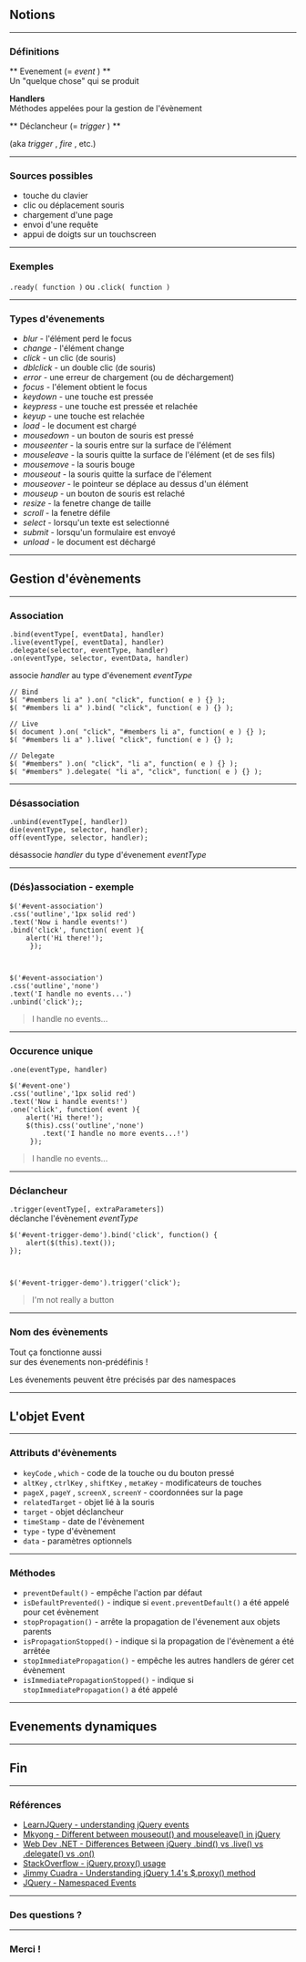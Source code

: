 ## Notions

----

### Définitions

** Evenement (= _event_ ) **   
Un "quelque chose" qui se produit

**Handlers**   
Méthodes appelées pour la gestion de l'évènement

** Déclancheur (= _trigger_ ) **

(aka _trigger_ , _fire_ , etc.)


----

### Sources possibles

  * touche du clavier
  * clic ou déplacement souris
  * chargement d'une page
  * envoi d'une requête
  * appui de doigts sur un touchscreen


----

### Exemples

`.ready( function )` ou `.click( function )`


----

### Types d'évenements

  * _blur_ - l'élément perd le focus 
  * _change_ - l'élément change 
  * _click_ - un clic (de souris) 
  * _dblclick_ - un double clic (de souris) 
  * _error_ - une erreur de chargement (ou de déchargement) 
  * _focus_ - l'élement obtient le focus 
  * _keydown_ - une touche est pressée 
  * _keypress_ - une touche est pressée et relachée 
  * _keyup_ - une touche est relachée 
  * _load_ - le document est chargé 
  * _mousedown_ - un bouton de souris est pressé 
  * _mouseenter_ - la souris entre sur la surface de l'élément 
  * _mouseleave_ - la souris quitte la surface de l'élément (et de ses fils) 
  * _mousemove_ - la souris bouge 
  * _mouseout_ - la souris quitte la surface de l'élement 
  * _mouseover_ - le pointeur se déplace au dessus d'un élément 
  * _mouseup_ - un bouton de souris est relaché 
  * _resize_ - la fenetre change de taille 
  * _scroll_ - la fenetre défile 
  * _select_ - lorsqu'un texte est selectionné 
  * _submit_ - lorsqu'un formulaire est envoyé 
  * _unload_ - le document est déchargé 


----

## Gestion d'évènements


----

### Association

`.bind(eventType[, eventData], handler)`  
`.live(eventType[, eventData], handler)`  
`.delegate(selector, eventType, handler)`  
`.on(eventType, selector, eventData, handler)`

associe _handler_ au type d'évenement _eventType_

    
    
    // Bind
    $( "#members li a" ).on( "click", function( e ) {} );
    $( "#members li a" ).bind( "click", function( e ) {} );
    
    // Live
    $( document ).on( "click", "#members li a", function( e ) {} );
    $( "#members li a" ).live( "click", function( e ) {} );
    
    // Delegate
    $( "#members" ).on( "click", "li a", function( e ) {} );
    $( "#members" ).delegate( "li a", "click", function( e ) {} );
                

----


### Désassociation

`.unbind(eventType[, handler])`  
`die(eventType, selector, handler);`  
`off(eventType, selector, handler);`

désassocie _handler_ du type d'évenement _eventType_


----

### (Dés)association - exemple

    
    
    $('#event-association')
    .css('outline','1px solid red')
    .text('Now i handle events!')
    .bind('click', function( event ){
    	alert('Hi there!');
    	 });
                
    
    
    $('#event-association')
    .css('outline','none')
    .text('I handle no events...')
    .unbind('click');;
                

> I handle no events...


----

### Occurence unique

`.one(eventType, handler)`

    
    
    $('#event-one')
    .css('outline','1px solid red')
    .text('Now i handle events!')
    .one('click', function( event ){
    	alert('Hi there!');
    	$(this).css('outline','none')
    		.text('I handle no more events...!')
    	 });
                

> I handle no events...

----


### Déclancheur

`.trigger(eventType[, extraParameters])`  
déclanche l'évènement _eventType_

    
    
    $('#event-trigger-demo').bind('click', function() {
    	alert($(this).text());
    });
                
    
    
    $('#event-trigger-demo').trigger('click');
                

> I'm not really a button

----


### Nom des évènements

Tout ça fonctionne aussi  
sur des évenements non-prédéfinis !

  

Les évenements peuvent être précisés par des namespaces

----


## L'objet Event

----


### Attributs d'évènements

  * `keyCode` , `which` - code de la touche ou du bouton pressé 
  * `altKey` , `ctrlKey` , `shiftKey` , `metaKey` - modificateurs de touches 
  * `pageX` , `pageY` , `screenX` , `screenY` - coordonnées sur la page 
  * `relatedTarget` - objet lié à la souris 
  * `target` - objet déclancheur 
  * `timeStamp` - date de l'évènement 
  * `type` - type d'évènement 
  * `data` - paramètres optionnels 

----


### Méthodes

  * `preventDefault()` \- empêche l'action par défaut 
  * `isDefaultPrevented()` \- indique si `event.preventDefault()` a été appelé pour cet évènement 
  * `stopPropagation()` \- arrête la propagation de l'évenement aux objets parents 
  * `isPropagationStopped()` \- indique si la propagation de l'évènement a été arrêtée 
  * `stopImmediatePropagation()` \- empêche les autres handlers de gérer cet évènement 
  * `isImmediatePropagationStopped()` \- indique si `stopImmediatePropagation()` a été appelé 


----

## Evenements dynamiques

----


## Fin

----


### Références

  * [ LearnJQuery - understanding jQuery events ](http://www.learnjquery.org/newsletter/Tutorial-3-jquery-events.html)
  * [ Mkyong - Different between mouseout() and mouseleave() in jQuery ](http://www.mkyong.com/jquery/different-between-mouseout-and-mouseleave-in-jquery/)
  * [ Web Dev .NET - Differences Between jQuery .bind() vs .live() vs .delegate() vs .on() ](http://www.elijahmanor.com/2012/02/differences-between-jquery-bind-vs-live.html)
  * [ StackOverflow - jQuery.proxy() usage ](http://stackoverflow.com/questions/3349380/jquery-proxy-usage)
  * [ Jimmy Cuadra - Understanding jQuery 1.4's $.proxy() method ](http://jimmycuadra.com/posts/understanding-jquery-14s-proxy-method)
  * [ JQuery - Namespaced Events ](http://docs.jquery.com/Namespaced_Events)

----


### Des questions ?

----


### Merci !

